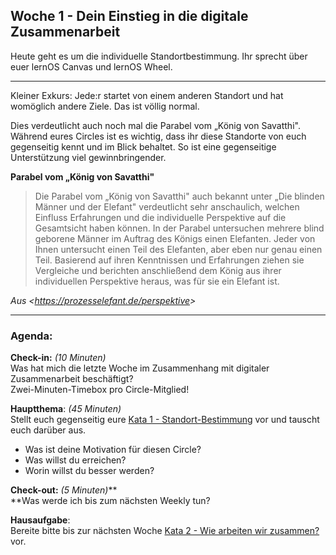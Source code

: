 ## Woche 1 - Dein Einstieg in die digitale Zusammenarbeit

Heute geht es um die individuelle Standortbestimmung. Ihr sprecht über
euer lernOS Canvas und lernOS Wheel.

---

Kleiner Exkurs: Jede:r startet von einem anderen Standort und hat
womöglich andere Ziele. Das ist völlig normal.

Dies verdeutlicht auch noch mal die Parabel vom „König von Savatthi".
Während eures Circles ist es wichtig, dass ihr diese Standorte von euch
gegenseitig kennt und im Blick behaltet. So ist eine gegenseitige
Unterstützung viel gewinnbringender.

**Parabel vom „König von Savatthi"**

>Die Parabel vom „König von Savatthi" auch bekannt unter „Die blinden
Männer und der Elefant" verdeutlicht sehr anschaulich, welchen Einfluss
Erfahrungen und die individuelle Perspektive auf die Gesamtsicht haben
können. In der Parabel untersuchen mehrere blind geborene Männer im
Auftrag des Königs einen Elefanten. Jeder von Ihnen untersucht einen
Teil des Elefanten, aber eben nur genau einen Teil. Basierend auf ihren
Kenntnissen und Erfahrungen ziehen sie Vergleiche und berichten
anschließend dem König aus ihrer individuellen Perspektive heraus, was
für sie ein Elefant ist.

*Aus <<https://prozesselefant.de/perspektive>\>*

---

### Agenda:

**Check-in:** *(10 Minuten)*  
Was hat mich die letzte Woche im Zusammenhang mit digitaler
Zusammenarbeit beschäftigt?  
Zwei-Minuten-Timebox pro Circle-Mitglied!


**Hauptthema**: *(45 Minuten)*  
Stellt euch gegenseitig eure [Kata 1 - Standort-Bestimmung](5-1-Kata-1.md)
vor und tauscht euch darüber aus.

-   Was ist deine Motivation für diesen Circle?
-   Was willst du erreichen?
-   Worin willst du besser werden? 


**Check-out:** *(5 Minuten)***  
**Was werde ich bis zum nächsten Weekly tun?


**Hausaufgabe**:  
Bereite bitte bis zur nächsten Woche [Kata 2 - Wie arbeiten wir
zusammen?](5-2-Kata-2.md) vor.